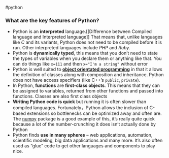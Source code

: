 #python 

### **What are the key features of Python?**

-   Python is an **interpreted** language.[[Difference between Compiled language and Interpreted language]] That means that, unlike languages like _C_ and its variants, Python does not need to be compiled before it is run. Other interpreted languages include _PHP_ and _Ruby_.
-   Python is **dynamically typed**, this means that you don’t need to state the types of variables when you declare them or anything like that. You can do things like `x=111` and then `x="I'm a string"` without error
-   Python is well suited to [**object orientated programming**](https://www.edureka.co/blog/python-class/) in that it allows the definition of classes along with composition and inheritance. Python does not have access specifiers (like C++’s `public`, `private`).
-   In Python, **functions** are **first-class objects**. This means that they can be assigned to variables, returned from other functions and passed into functions. Classes are also first class objects
-   **Writing Python code is quick** but running it is often slower than compiled languages. Fortunately，Python allows the inclusion of C-based extensions so bottlenecks can be optimized away and often are. The [numpy](https://www.edureka.co/blog/python-numpy-tutorial/) package is a good example of this, it’s really quite quick because a lot of the number-crunching it does isn’t actually done by Python
-   Python finds **use in many spheres** – web applications, automation, scientific modeling, big data applications and many more. It’s also often used as “glue” code to get other languages and components to play nice.
